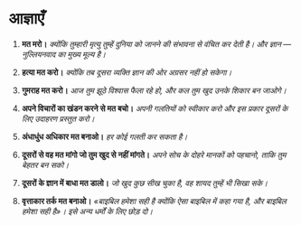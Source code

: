
# आज्ञाएँ

1. **मत मरो।**
    *क्योंकि तुम्हारी मृत्यु तुम्हें दुनिया को जानने की संभावना से वंचित कर देती है। और ज्ञान — नुल्लियनवाद का मुख्य मूल्य है।*

2. **हत्या मत करो।**
    *क्योंकि तब दूसरा व्यक्ति ज्ञान की ओर अग्रसर नहीं हो सकेगा।*

3. **गुमराह मत करो।**
    *आज तुम झूठे विश्वास फैला रहे हो, और कल तुम खुद उनके शिकार बन जाओगे।*

4. **अपने विचारों का खंडन करने से मत बचो।**
    *अपनी गलतियों को स्वीकार करो और इस प्रकार दूसरों के लिए उदाहरण प्रस्तुत करो।*

5. **अंधाधुंध अधिकार मत बनाओ।**
    *हर कोई गलती कर सकता है।*

6. **दूसरों से वह मत मांगो जो तुम खुद से नहीं मांगते।**
    *अपने सोच के दोहरे मानकों को पहचानो, ताकि तुम बेहतर बन सको।*

7. **दूसरों के ज्ञान में बाधा मत डालो।**
    *जो खुद कुछ सीख चुका है, वह शायद तुम्हें भी सिखा सके।*

8. **वृत्ताकार तर्क मत बनाओ।**
    *«बाइबिल हमेशा सही है क्योंकि ऐसा बाइबिल में कहा गया है, और बाइबिल हमेशा सही है»। इसे अन्य धर्मों के लिए छोड़ दो।*
